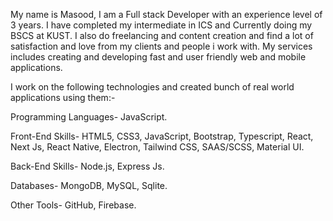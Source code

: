 My name is Masood, I am a Full stack Developer with an experience level of 3 years. I have completed my intermediate in ICS and Currently doing my BSCS at KUST. I also do freelancing and content creation and find a lot of satisfaction and love from my clients and people i work with. My services includes creating and developing fast and user friendly web and mobile applications. 


I work on the following technologies and created bunch of real world applications using them:-

Programming Languages- JavaScript.

Front-End Skills- HTML5, CSS3, JavaScript, Bootstrap, Typescript, React, Next Js, React Native, Electron, Tailwind CSS, SAAS/SCSS, Material UI.

Back-End Skills- Node.js, Express Js.

Databases- MongoDB, MySQL, Sqlite.

Other Tools- GitHub, Firebase.
